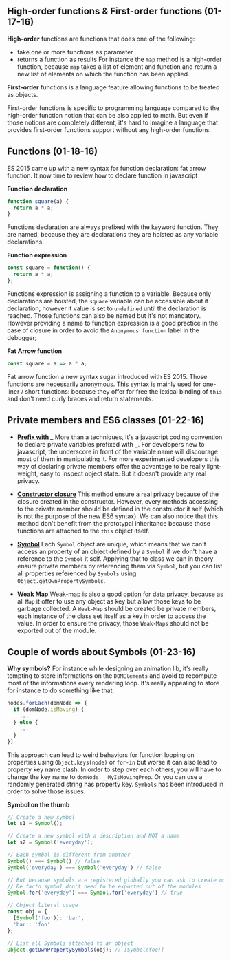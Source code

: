 ## High-order functions & First-order functions (01-17-16)

**High-order** functions are functions that does one of the following:
* take one or more functions as parameter
* returns a function as results
For instance the `map` method is a high-order function, because `map` takes a list of element and function and return a new list of elements on which the function has been applied.

**First-order** functions is a language feature allowing functions to be treated as objects.

First-order functions is specific to programming language compared to the high-order function notion that can be also applied to math. But even if those notions are completely different, it's hard to imagine a language that provides first-order functions support without any high-order functions.


## Functions (01-18-16)

ES 2015 came up with a new syntax for function declaration: fat arrow function. It now time to review how to declare function in javascript

**Function declaration**
```javascript
function square(a) {
  return a * a;
}
```
Functions declaration are always prefixed with the keyword function. They are named, because they are declarations they are hoisted as any variable declarations.

**Function expression**
```javascript
const square = function() {
  return a * a;
};
```
Functions expression is assigning a function to a variable. Because only declarations are hoisted, the `square` variable can be accessible about it declaration, however it value is set to `undefined` until the declaration is reached. Those functions can also be named but it's not mandatory. However providing a name to function expression is a good practice in the case of closure in order to avoid the `Anonymous function` label in the debugger;

**Fat Arrow function**
```javascript
const square = a => a * a;
```
Fat arrow function a new syntax sugar introduced with ES 2015. Those functions are necessarily anonymous. This syntax is mainly used for one-liner / short functions: because they offer for free the lexical binding of `this` and don't need curly braces and return statements.


## Private members and ES6 classes (01-22-16)

* **[Prefix with _](private-members-es6/underscore.js)** More than a techniques, it's a javascript coding convention to declare private variables prefixed with `_`. For developers new to javascript, the underscore in front of the variable name will discourage most of them in manipulating it. For more experimented developers this way of declaring private members offer the advantage to be really light-weight, easy to inspect object state. But it doesn't provide any real privacy.

* **[Constructor closure](private-members-es6/constructor.js)** This method ensure a real privacy because of the closure created in the constructor. However, every methods accessing to the private member should be defined in the constructor it self (which is not the purpose of the new ES6 syntax). We can also notice that this method don't benefit from the prototypal inheritance because those functions are attached to the `this` object itself.

* **[Symbol](private-members-es6/symbol.js)** Each `Symbol` object are unique, which means that we can't access an property of an object defined by a `Symbol` if we don't have a reference to the `Symbol` it self. Applying that to class we can in theory ensure private members by referencing them via `Symbol`, but you can list all properties referenced by `Symbols` using `Object.getOwnPropertySymbols`.

* **[Weak Map](private-members-es6/weak-map.js)** Weak-map is also a good option for data privacy, because as all `Map` it offer to use any object as key but allow those keys to be garbage collected. A `Weak-Map` should be created be private members, each instance of the class set itself as a key in order to access the value. In order to ensure the privacy, those `Weak-Maps` should not be exported out of the module.

## Couple of words about Symbols (01-23-16)

**Why symbols?** For instance while designing an animation lib, it's really tempting to store informations on the `DOMElements` and avoid to recompute most of the informations every rendering loop. It's really appealing to store for instance to do something like that:

```javascript
nodes.forEach(domNode => {
  if (domNode.isMoving) {
    ...
  } else {
    ...
  }
})
```

This approach can lead to weird behaviors for function looping on properties using `Object.keys(node)` or `for-in` but worse it can also lead to property key name clash. In order to step over each others, you will have to change the key name to `domNode.__MyIsMovingProp`. Or you can use a randomly generated string has property key. `Symbols` has been introduced in order to solve those issues.

**Symbol on the thumb**
```javascript
// Create a new symbol
let s1 = Symbol();

// Create a new symbol with a description and NOT a name
let s2 = Symbol('everyday');

// Each symbol is different from another
Symbol() === Symbol() // false
Symbol('everyday') === Symbol('everyday') // false

// But because symbols are registered globally you can ask to create multiple time the same symbol.
// De facto symbol don't need to be exported out of the modules
Symbol.for('everyday') === Symbol.for('everyday') // true

// Object literal usage
const obj = {
  [Symbol('foo')]: 'bar',
  'bar': 'foo'
};

// List all Symbols attached to an object
Object.getOwnPropertySymbols(obj); // [Symbol(foo)]
```
